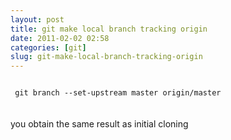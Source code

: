 ```yaml
---
layout: post
title: git make local branch tracking origin
date: 2011-02-02 02:58
categories: [git]
slug: git-make-local-branch-tracking-origin
---
```


<code>
 git branch --set-upstream master origin/master
</code>
<br/>
<br/>
you obtain the same result as initial cloning
